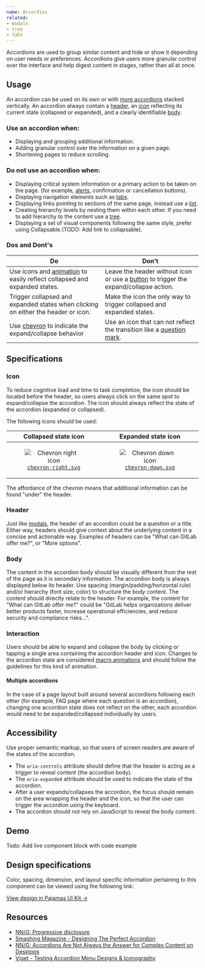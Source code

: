 ```yaml
---
name: Accordion
related:
- modals
- tree
- tabs
---
```


Accordions are used to group similar content and hide or show it depending on user needs or preferences. Accordions give users more granular control over the interface and help digest content in stages, rather than all at once.

## Usage

An accordion can be used on its own or with [more accordions](#multiple-accordions) stacked vertically. An accordion always contain a [header](#header), an [icon](#icon) reflecting its current state (collapsed or expanded), and a clearly identifiable [body](#body).

### Use an accordion when:

* Displaying and grouping additional information.
* Adding granular control over the information on a given page.
* Shortening pages to reduce scrolling.

### Do not use an accordion when:

* Displaying critical system information or a primary action to be taken on the page. (for example, [alerts](/components/alert), confirmation or cancellation buttons).
* Displaying navigation elements such as [tabs](/components/tabs).
* Displaying links pointing to sections of the same page, instead use a [list](/components/list).
* Creating hierarchy levels by nesting them within each other. If you need to add hierarchy to the content use a [tree](/components/tree).
* Displaying a set of visual components following the same style, prefer using Collapsable.(TODO: Add link to collapsable).

### Dos and Dont's

| Do | Don't |
| ------ | ------ |
| Use icons and [animation](/product-foundations/motion) to easily reflect collapsed and expanded states. | Leave the header without icon or use a [button](/components/buttons) to trigger the expand/collapse action.|
| Trigger collapsed and expanded states when clicking on either the header or icon. | Make the icon the only way to trigger collapsed and expanded states. | 
| Use [chevron](#icon) to indicate the expand/collapse behavior | Use an icon that can not reflect the transition like a [question mark](https://gitlab-org.gitlab.io/gitlab-svgs/?q=~question). | 

## Specifications

### Icon

To reduce cognitive load and time to task completion, the icon should be located before the header, so users always click on the same spot to expand/collapse the accordion. The icon should always reflect the state of the accordion (expanded or collapsed).

The following icons should be used:

| Collapsed state icon | Expanded state icon |
| :---: | :---: |
| <figure class="figure" role="figure" aria-label="`chevron-right.svg`"><img class="figure-img p-a-5 p-a-0" src="/img/chevron-right.svg" alt="Chevron right icon" role="img" /><figcaption class="figure-caption">[`chevron-right.svg`]( https://gitlab-org.gitlab.io/gitlab-svgs/?q=chevron-right)</figcaption></figure> | <figure class="figure" role="figure" aria-label="`chevron-down.svg`"><img class="figure-img p-a-5 p-a-0" src="/img/chevron-down.svg" alt="Chevron down icon" role="img" /><figcaption class="figure-caption">[`chevron-down.svg`](https://gitlab-org.gitlab.io/gitlab-svgs/?q=chevron-down)</figcaption></figure> |



The affordance of the chevron means that additional information can be found "under" the header.

### Header

Just like [modals](/components/modals/), the header of an accordion could be a question or a title. Either way, headers should give context about the underlying content in a concise and actionable way. Examples of headers can be "What can GitLab offer me?", or "More options".

### Body

The content in the accordion body should be visually different from the rest of the page as it is secondary information. The accordion body is always displayed below its header. Use spacing (margin/padding/horizontal rule) and/or hierarchy (font size, color) to structure the body content. The content should directly relate to the header. For example, the content for "What can GitLab offer me?" could be "GitLab helps organizations deliver better products faster, increase operational efficiencies, and reduce security and compliance risks...".

### Interaction

Users should be able to expand and collapse the body by clicking or tapping a single area containing the accordion header and icon. Changes to the accordion state are considered [macro animations](/product-foundations/motion/#macro-animations) and should follow the guidelines for this kind of animation.

#### Multiple accordions
In the case of a page layout built around several accordions following each other (for example, FAQ page where each question is an accordion), changing one accordion state does not reflect on the other, each accordion would need to be expanded/collapsed individually by users.

## Accessibility

Use proper semantic markup, so that users of screen readers are aware of the states of the accordion.

* The `aria-controls` attribute should define that the header is acting as a trigger to reveal content (the accordion body).
* The `aria-expanded` attribute should be used to indicate the state of the accordion.
* After a user expands/collapses the accordion, the focus should remain on the area wrapping the header and the icon, so that the user can trigger the accordion using the keyboard.
* The accordion should not rely on JavaScript to reveal the body content.

## Demo

Todo: Add live component block with code example

## Design specifications

Color, spacing, dimension, and layout specific information pertaining to this component can be viewed using the following link:

[View design in Pajamas UI Kit →](https://www.figma.com/file/qEddyqCrI7kPSBjGmwkZzQ/Pajamas-UI-Kit-Beta?node-id=3463%3A0)

## Resources

* [NN/G: Progressive disclosure](https://www.nngroup.com/articles/progressive-disclosure/)
* [Smashing Magazine - Designing The Perfect Accordion](https://www.smashingmagazine.com/2017/06/designing-perfect-accordion-checklist/#top)
* [NN/G: Accordions Are Not Always the Answer for Complex Content on Desktops](https://www.nngroup.com/articles/accordions-complex-content/)
* [Viget - Testing Accordion Menu Designs & Iconography](https://www.viget.com/articles/testing-accordion-menu-designs-iconography/) 
